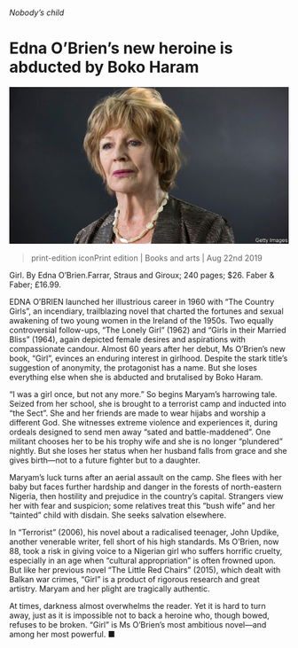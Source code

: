 ###### Nobody’s child

# Edna O’Brien’s new heroine is abducted by Boko Haram 

![image](images/20190824_BKP510.jpg) 

> print-edition iconPrint edition | Books and arts | Aug 22nd 2019 

Girl. By Edna O’Brien.Farrar, Straus and Giroux; 240 pages; $26. Faber & Faber; £16.99. 

EDNA O’BRIEN launched her illustrious career in 1960 with “The Country Girls”, an incendiary, trailblazing novel that charted the fortunes and sexual awakening of two young women in the Ireland of the 1950s. Two equally controversial follow-ups, “The Lonely Girl” (1962) and “Girls in their Married Bliss” (1964), again depicted female desires and aspirations with compassionate candour. Almost 60 years after her debut, Ms O’Brien’s new book, “Girl”, evinces an enduring interest in girlhood. Despite the stark title’s suggestion of anonymity, the protagonist has a name. But she loses everything else when she is abducted and brutalised by Boko Haram. 

“I was a girl once, but not any more.” So begins Maryam’s harrowing tale. Seized from her school, she is brought to a terrorist camp and inducted into “the Sect”. She and her friends are made to wear hijabs and worship a different God. She witnesses extreme violence and experiences it, during ordeals designed to send men away “sated and battle-maddened”. One militant chooses her to be his trophy wife and she is no longer “plundered” nightly. But she loses her status when her husband falls from grace and she gives birth—not to a future fighter but to a daughter. 

Maryam’s luck turns after an aerial assault on the camp. She flees with her baby but faces further hardship and danger in the forests of north-eastern Nigeria, then hostility and prejudice in the country’s capital. Strangers view her with fear and suspicion; some relatives treat this “bush wife” and her “tainted” child with disdain. She seeks salvation elsewhere. 

In “Terrorist” (2006), his novel about a radicalised teenager, John Updike, another venerable writer, fell short of his high standards. Ms O’Brien, now 88, took a risk in giving voice to a Nigerian girl who suffers horrific cruelty, especially in an age when “cultural appropriation” is often frowned upon. But like her previous novel “The Little Red Chairs” (2015), which dealt with Balkan war crimes, “Girl” is a product of rigorous research and great artistry. Maryam and her plight are tragically authentic. 

At times, darkness almost overwhelms the reader. Yet it is hard to turn away, just as it is impossible not to back a heroine who, though bowed, refuses to be broken. “Girl” is Ms O’Brien’s most ambitious novel—and among her most powerful. ■ 

